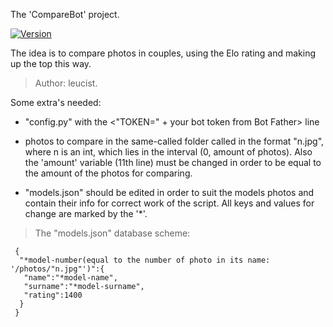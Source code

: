 The 'CompareBot' project. 

[![Version](https://img.shields.io/badge/version-1.0-green.svg)](https://github.com/Leucist/compare_bot)

The idea is to compare photos in couples, using the Elo rating and making up the top this way.

> Author: leucist.

Some extra's needed: 

- "config.py" with the <"TOKEN=" + your bot token from Bot Father> line

- photos to compare in the same-called folder called in the format "n.jpg", where n is an int, which lies in the interval (0, amount of photos). Also the 'amount' variable (11th line) must be changed in order to be equal to the amount of the photos for comparing.

- "models.json" should be edited in order to suit the models photos and contain their info for correct work of the script. All keys and values for change are marked by the '*'.

> The "models.json" database scheme:

```
 {
  "*model-number(equal to the number of photo in its name: '/photos/"n.jpg"')":{
   "name":"*model-name",
   "surname":"*model-surname",
   "rating":1400
  }
 }
```
